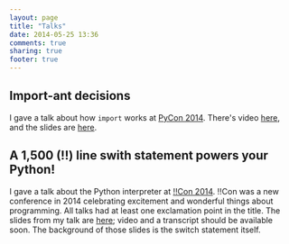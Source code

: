 ```yaml
---
layout: page
title: "Talks"
date: 2014-05-25 13:36
comments: true
sharing: true
footer: true
---
```



## Import-ant decisions
I gave a talk about how `import` works at [PyCon 2014](https://us.pycon.org/2014/).  There's video [here](pyvideo.org/video/2567/import-ant-decisions), and the slides are [here](https://speakerdeck.com/pycon2014/import-ant-decisions-by-allison-kaptur).

## A 1,500 (!!) line swith statement powers your Python!
I gave a talk about the Python interpreter at [!!Con 2014](bangbangcon.com). !!Con was a new conference in 2014 celebrating excitement and wonderful things about programming. All talks had at least one exclamation point in the title. The slides from my talk are [here](http://www.slideshare.net/akaptur/a-1500-line-switch-statement-powers-your-python-allison-kaptur-con-2014); video and a transcript should be available soon. The background of those slides is the switch statement itself.
